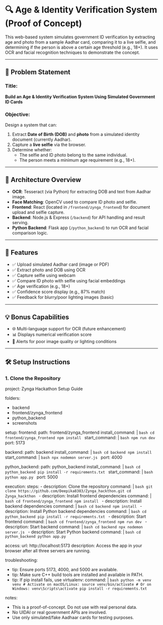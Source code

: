 # 🔍 Age & Identity Verification System (Proof of Concept)

This web-based system simulates government ID verification by extracting age and photo from a sample Aadhar card, comparing it to a live selfie, and determining if the person is above a certain age threshold (e.g., 18+). It uses OCR and facial recognition techniques to demonstrate the concept.

---

## 📌 Problem Statement

### Title:
**Build an Age & Identity Verification System Using Simulated Government ID Cards**

### Objective:
Design a system that can:
1. Extract **Date of Birth (DOB)** and **photo** from a simulated identity document (currently Aadhar).
2. Capture a **live selfie** via the browser.
3. Determine whether:
   - The selfie and ID photo belong to the same individual.
   - The person meets a minimum age requirement (e.g., 18+).

---

## 🧱 Architecture Overview

- **OCR**: Tesseract (via Python) for extracting DOB and text from Aadhar image.
- **Face Matching**: OpenCV  used to compare ID photo and selfie.
- **Frontend**: React (located in `/frontend/zynga_frontend`) for document upload and selfie capture.
- **Backend**: Node.js & Express (`/backend`) for API handling and result serving.
- **Python Backend**: Flask app (`/python_backend`) to run OCR and facial comparison logic.

---

## 🚀 Features

- ✅ Upload simulated Aadhar card (image or PDF)
- ✅ Extract photo and DOB using OCR
- ✅ Capture selfie using webcam
- ✅ Compare ID photo with selfie using facial embeddings
- ✅ Age verification (e.g., 18+)
- ✅ Confidence score display (e.g., 87% match)
- ✅ Feedback for blurry/poor lighting images (basic)

---

## 💡 Bonus Capabilities

- 🌐 Multi-language support for OCR (future enhancement)
- 📊 Displays numerical verification score
- 💬 Alerts for poor image quality or lighting conditions

---

## 🛠 Setup Instructions

### 1. Clone the Repository

project: Zynga Hackathon Setup Guide

folders:
  - backend
  - frontend/zynga_frontend
  - python_backend
  - screenshots

setup:
  frontend:
    path: frontend/zynga_frontend
    install_command: |
      ```bash
      cd frontend/zynga_frontend
      npm install
      ```
    start_command: |
      ```bash
      npm run dev
      ```
    port: 5173

  backend:
    path: backend
    install_command: |
      ```bash
      cd backend
      npm install
      ```
    start_command: |
      ```bash
      npx nodemon server.js
      ```
    port: 4000

  python_backend:
    path: python_backend
    install_command: |
      ```bash
      cd python_backend
      pip install -r requirements.txt
      ```
    start_command: |
      ```bash
      python app.py
      ```
    port: 5000

execution:
  steps:
    - description: Clone the repository
      command: |
        ```bash
        git clone https://github.com/Deepika8383/Zynga_hackthon.git
        cd Zynga_hackthon
        ```
    - description: Install frontend dependencies
      command: |
        ```bash
        cd frontend/zynga_frontend
        npm install
        ```
    - description: Install backend dependencies
      command: |
        ```bash
        cd backend
        npm install
        ```
    - description: Install Python backend dependencies
      command: |
        ```bash
        cd python_backend
        pip install -r requirements.txt
        ```
    - description: Start frontend
      command: |
        ```bash
        cd frontend/zynga_frontend
        npm run dev
        ```
    - description: Start backend
      command: |
        ```bash
        cd backend
        npx nodemon server.js
        ```
    - description: Start Python backend
      command: |
        ```bash
        cd python_backend
        python app.py
        ```

access:
  url: http://localhost:5173
  description: Access the app in your browser after all three servers are running.

troubleshooting:
  - tip: Ensure ports 5173, 4000, and 5000 are available.
  - tip: Make sure C++ build tools are installed and available in PATH.
  - tip: If pip install fails, use virtualenv:
      command: |
        ```bash
        python -m venv venv
        # Activate on macOS/Linux:
        source venv/bin/activate
        # Or on Windows:
        venv\Scripts\activate
        pip install -r requirements.txt
        ```

notes:
  - This is a proof-of-concept. Do not use with real personal data.
  - No UIDAI or real government APIs are involved.
  - Use only simulated/fake Aadhaar cards for testing purposes.
